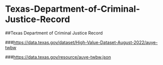 # Texas-Department-of-Criminal-Justice-Record
##Texas Department of Criminal Justice Record

###https://data.texas.gov/dataset/High-Value-Dataset-August-2022/auye-twbw

###https://data.texas.gov/resource/auye-twbw.json
